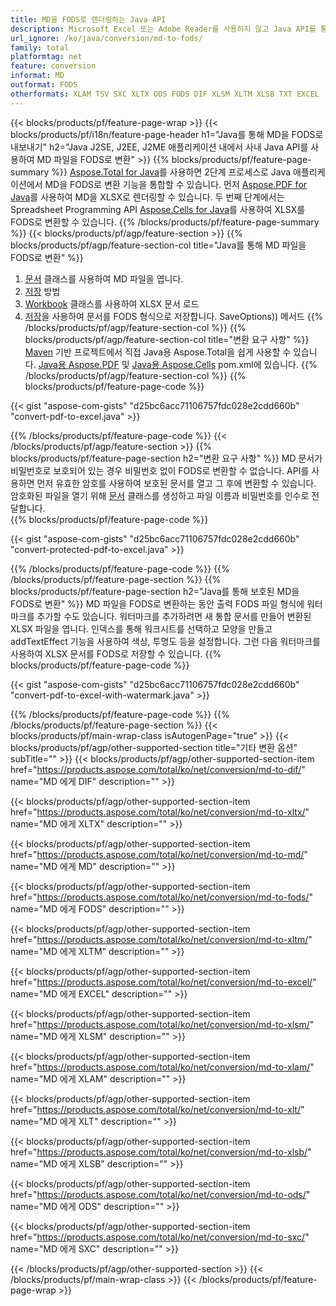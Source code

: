 ```yaml
---
title: MD을 FODS로 렌더링하는 Java API
description: Microsoft Excel 또는 Adobe Reader를 사용하지 않고 Java API를 통해 MD을 FODS로 내보내기
url_ignore: /ko/java/conversion/md-to-fods/
family: total
platformtag: net
feature: conversion
informat: MD
outformat: FODS
otherformats: XLAM TSV SXC XLTX ODS FODS DIF XLSM XLTM XLSB TXT EXCEL
---
```

{{< blocks/products/pf/feature-page-wrap >}}
{{< blocks/products/pf/i18n/feature-page-header h1="Java를 통해 MD을 FODS로 내보내기" h2="Java J2SE, J2EE, J2ME 애플리케이션 내에서 사내 Java API를 사용하여 MD 파일을 FODS로 변환" >}}
{{% blocks/products/pf/feature-page-summary %}}
[Aspose.Total for Java](https://products.aspose.com/total/java/)를 사용하면 2단계 프로세스로 Java 애플리케이션에서 MD을 FODS로 변환 기능을 통합할 수 있습니다. 먼저 [Aspose.PDF for Java](https://products.aspose.com/pdf/java/)를 사용하여 MD을 XLSX로 렌더링할 수 있습니다. 두 번째 단계에서는 Spreadsheet Programming API [Aspose.Cells for Java](https://products.aspose.com/cells/java/)를 사용하여 XLSX를 FODS로 변환할 수 있습니다.
{{% /blocks/products/pf/feature-page-summary  %}}
{{< blocks/products/pf/agp/feature-section >}}
{{% blocks/products/pf/agp/feature-section-col title="Java를 통해 MD 파일을 FODS로 변환" %}}
1. [문서](https://reference.aspose.com/pdf/java/com.aspose.pdf/Document) 클래스를 사용하여 MD 파일을 엽니다.
2. [저장](https://reference.aspose.com/pdf/java/com.aspose.pdf/Document#save-java.lang.String-com.aspose.pdf.SaveOptions- ) 방법
3. [Workbook](https://reference.aspose.com/cells/java/com.aspose.cells/Workbook) 클래스를 사용하여 XLSX 문서 로드
4. [저장](https://reference.aspose.com/cells/java/com.aspose.cells/workbook#save(java.lang.String,%20com.aspose.cells))을 사용하여 문서를 FODS 형식으로 저장합니다. SaveOptions)) 메서드
{{% /blocks/products/pf/agp/feature-section-col %}}
{{% blocks/products/pf/agp/feature-section-col title="변환 요구 사항" %}}
[Maven](https://releases.aspose.com/total/java/) 기반 프로젝트에서 직접 Java용 Aspose.Total을 쉽게 사용할 수 있습니다. [Java용 Aspose.PDF](https://docs.aspose.com/pdf/java/installation/) 및 [Java용 Aspose.Cells](https://docs.aspose.com/cells/java/installation/) pom.xml에 있습니다.
{{% /blocks/products/pf/agp/feature-section-col %}}
{{% blocks/products/pf/feature-page-code %}}

{{< gist "aspose-com-gists" "d25bc6acc71106757fdc028e2cdd660b" "convert-pdf-to-excel.java" >}}


{{% /blocks/products/pf/feature-page-code %}}
{{< /blocks/products/pf/agp/feature-section >}}
{{% blocks/products/pf/feature-page-section  h2="변환 요구 사항" %}}
MD 문서가 비밀번호로 보호되어 있는 경우 비밀번호 없이 FODS로 변환할 수 없습니다. API를 사용하면 먼저 유효한 암호를 사용하여 보호된 문서를 열고 그 후에 변환할 수 있습니다. 암호화된 파일을 열기 위해 [문서](https://reference.aspose.com/pdf/java/com.aspose.pdf/Document#Document-java.lang.String-java.lang.String-) 클래스를 생성하고 파일 이름과 비밀번호를 인수로 전달합니다.  
{{% blocks/products/pf/feature-page-code %}}

{{< gist "aspose-com-gists" "d25bc6acc71106757fdc028e2cdd660b" "convert-protected-pdf-to-excel.java" >}}

{{% /blocks/products/pf/feature-page-code  %}}
{{% /blocks/products/pf/feature-page-section %}}
{{% blocks/products/pf/feature-page-section  h2="Java를 통해 보호된 MD을 FODS로 변환" %}}
MD 파일을 FODS로 변환하는 동안 출력 FODS 파일 형식에 워터마크를 추가할 수도 있습니다. 워터마크를 추가하려면 새 통합 문서를 만들어 변환된 XLSX 파일을 엽니다. 인덱스를 통해 워크시트를 선택하고 모양을 만들고 addTextEffect 기능을 사용하여 색상, 투명도 등을 설정합니다. 그런 다음 워터마크를 사용하여 XLSX 문서를 FODS로 저장할 수 있습니다. 
{{% blocks/products/pf/feature-page-code %}}

{{< gist "aspose-com-gists" "d25bc6acc71106757fdc028e2cdd660b" "convert-pdf-to-excel-with-watermark.java" >}}

{{% /blocks/products/pf/feature-page-code  %}}
{{% /blocks/products/pf/feature-page-section %}}
{{< blocks/products/pf/main-wrap-class isAutogenPage="true" >}}
{{< blocks/products/pf/agp/other-supported-section title="기타 변환 옵션" subTitle="" >}}
{{< blocks/products/pf/agp/other-supported-section-item href="https://products.aspose.com/total/ko/net/conversion/md-to-dif/" name="MD 에게 DIF" description="" >}}

{{< blocks/products/pf/agp/other-supported-section-item href="https://products.aspose.com/total/ko/net/conversion/md-to-xltx/" name="MD 에게 XLTX" description="" >}}

{{< blocks/products/pf/agp/other-supported-section-item href="https://products.aspose.com/total/ko/net/conversion/md-to-md/" name="MD 에게 MD" description="" >}}

{{< blocks/products/pf/agp/other-supported-section-item href="https://products.aspose.com/total/ko/net/conversion/md-to-fods/" name="MD 에게 FODS" description="" >}}

{{< blocks/products/pf/agp/other-supported-section-item href="https://products.aspose.com/total/ko/net/conversion/md-to-xltm/" name="MD 에게 XLTM" description="" >}}

{{< blocks/products/pf/agp/other-supported-section-item href="https://products.aspose.com/total/ko/net/conversion/md-to-excel/" name="MD 에게 EXCEL" description="" >}}

{{< blocks/products/pf/agp/other-supported-section-item href="https://products.aspose.com/total/ko/net/conversion/md-to-xlsm/" name="MD 에게 XLSM" description="" >}}

{{< blocks/products/pf/agp/other-supported-section-item href="https://products.aspose.com/total/ko/net/conversion/md-to-xlam/" name="MD 에게 XLAM" description="" >}}

{{< blocks/products/pf/agp/other-supported-section-item href="https://products.aspose.com/total/ko/net/conversion/md-to-xlt/" name="MD 에게 XLT" description="" >}}

{{< blocks/products/pf/agp/other-supported-section-item href="https://products.aspose.com/total/ko/net/conversion/md-to-xlsb/" name="MD 에게 XLSB" description="" >}}

{{< blocks/products/pf/agp/other-supported-section-item href="https://products.aspose.com/total/ko/net/conversion/md-to-ods/" name="MD 에게 ODS" description="" >}}

{{< blocks/products/pf/agp/other-supported-section-item href="https://products.aspose.com/total/ko/net/conversion/md-to-sxc/" name="MD 에게 SXC" description="" >}}


{{< /blocks/products/pf/agp/other-supported-section >}}
{{< /blocks/products/pf/main-wrap-class >}}
{{< /blocks/products/pf/feature-page-wrap >}}